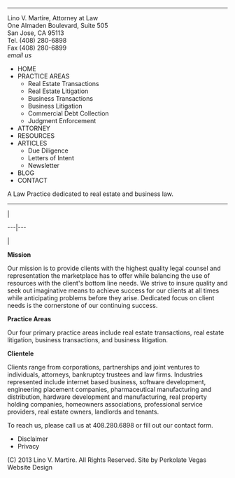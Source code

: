   *   *   *   *   * 


  


Lino V. Martire, Attorney at Law  
One Almaden Boulevard, Suite 505  
San Jose, CA 95113  
Tel. (408) 280-6898  
Fax (408) 280-6899  
_email us_

  * HOME
  * PRACTICE AREAS
    * Real Estate Transactions
    * Real Estate Litigation
    * Business Transactions
    * Business Litigation
    * Commercial Debt Collection
    * Judgment Enforcement
  * ATTORNEY
  * RESOURCES
  * ARTICLES
    * Due Diligence
    * Letters of Intent
    * Newsletter
  * BLOG
  * CONTACT



A Law Practice dedicated to real estate and business law.

  *   *   *   * 


 

|    
  
---|---  
 

|    
  
**Mission**

Our mission is to provide clients with the highest quality legal counsel and representation the marketplace has to offer while balancing the use of resources with the client's bottom line needs. We strive to insure quality and seek out imaginative means to achieve success for our clients at all times while anticipating problems before they arise. Dedicated focus on client needs is the cornerstone of our continuing success.

**Practice Areas**

Our four primary practice areas include real estate transactions, real estate litigation, business transactions, and business litigation.

**Clientele**

Clients range from corporations, partnerships and joint ventures to individuals, attorneys, bankruptcy trustees and law firms. Industries represented include internet based business, software development, engineering placement companies, pharmaceutical manufacturing and distribution, hardware development and manufacturing, real property holding companies, homeowners associations, professional service providers, real estate owners, landlords and tenants.

To reach us, please call us at 408.280.6898 or fill out our contact form.

  * Disclaimer
  * Privacy



(C) 2013 Lino V. Martire. All Rights Reserved. Site by Perkolate Vegas Website Design
